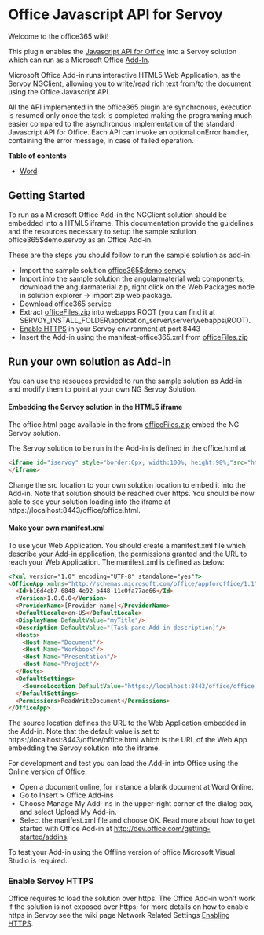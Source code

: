 # Office Javascript API for Servoy

Welcome to the office365 wiki!

This plugin enables the [Javascript API for Office](https://dev.office.com/reference/add-ins/javascript-api-for-office) into a Servoy solution which can run as a Microsoft Office [Add-In](https://dev.office.com/docs/add-ins/overview/office-add-ins).

Microsoft Office Add-in runs interactive HTML5 Web Application, as the Servoy NGClient, allowing you to write/read rich text from/to the document using the Office Javascript API.

All the API implemented in the office365 plugin are synchronous, execution is resumed only once the task is completed making the programming much easier compared to the asynchronous implementation of the standard Javascript API for Office. Each API can invoke an optional onError handler, containing the error message, in case of failed operation.

**Table of contents**

* [Word](word.md)

## Getting Started

To run as a Microsoft Office Add-in the NGClient solution should be embedded into a HTML5 iframe. This documentation provide the guidelines and the resources necessary to setup the sample solution office365$demo.servoy as an Office Add-in.

These are the steps you should follow to run the sample solution as add-in.

* Import the sample solution [office365$demo.servoy](https://github.com/Servoy/office365/releases/download/v1.0.0-b1/office365.demo.servoy)
* Import into the sample solution the [angularmaterial](https://github.com/Servoy/angularmaterial) web components; download the angularmaterial.zip, right click on the Web Packages node in solution explorer -> import zip web package.
* Download office365 service
* Extract [officeFiles.zip](https://github.com/Servoy/office365/releases/download/v1.0.0-b1/officeFiles.zip) into webapps ROOT (you can find it at SERVOY\_INSTALL\_FOLDER\application\_server\server\webapps\ROOT).
* [Enable HTTPS](https://wiki.servoy.com/display/DOCS/Enabling+HTTPS) in your Servoy environment at port 8443
* Insert the Add-in using the manifest-office365.xml from [officeFiles.zip](https://github.com/Servoy/office365/releases/download/v1.0.0-b1/officeFiles.zip)

## Run your own solution as Add-in

You can use the resouces provided to run the sample solution as Add-in and modify them to point at your own NG Servoy Solution.

#### Embedding the Servoy solution in the HTML5 iframe

The office.html page available in the from [officeFiles.zip](https://github.com/Servoy/office365/releases/download/v1.0.0-b1/officeFiles.zip) embed the NG Servoy solution.

The Servoy solution to be run in the Add-in is defined in the office.html at

```html
<iframe id="iservoy" style="border:0px; width:100%; height:98%;"src="https://localhost:8443/solutions/office365$demo/index.html">
</iframe>
```

Change the src location to your own solution location to embed it into the Add-in. Note that solution should be reached over https. You should be now able to see your solution loading into the iframe at https://localhost:8443/office/office.html.

#### Make your own manifest.xml

To use your Web Application. You should create a manifest.xml file which describe your Add-in application, the permissions granted and the URL to reach your Web Application. The manifest.xml is defined as below:

```html
<?xml version="1.0" encoding="UTF-8" standalone="yes"?>
<OfficeApp xmlns="http://schemas.microsoft.com/office/appforoffice/1.1" xmlns:xsi="http://www.w3.org/2001/XMLSchema-instance" xsi:type="TaskPaneApp">
  <Id>b16d4eb7-6848-4e92-b448-11c0fa77ad66</Id>
  <Version>1.0.0.0</Version>
  <ProviderName>[Provider name]</ProviderName>
  <DefaultLocale>en-US</DefaultLocale>
  <DisplayName DefaultValue="myTitle"/>
  <Description DefaultValue="[Task pane Add-in description]"/>
  <Hosts>
    <Host Name="Document"/>
    <Host Name="Workbook"/>
    <Host Name="Presentation"/>
    <Host Name="Project"/>
  </Hosts>
  <DefaultSettings>
    <SourceLocation DefaultValue="https://localhost:8443/office/office.html"/>
  </DefaultSettings>
  <Permissions>ReadWriteDocument</Permissions>
</OfficeApp>
```

The source location defines the URL to the Web Application embedded in the Add-in. Note that the default value is set to https://localhost:8443/office/office.html which is the URL of the Web App embedding the Servoy solution into the iframe.

For development and test you can load the Add-in into Office using the Online version of Office.

* Open a document online, for instance a blank document at Word Online.
* Go to Insert > Office Add-ins
* Choose Manage My Add-ins in the upper-right corner of the dialog box, and select Upload My Add-in.
* Select the manifest.xml file and choose OK. Read more about how to get started with Office Add-in at http://dev.office.com/getting-started/addins.

To test your Add-in using the Offline version of office Microsoft Visual Studio is required.

### Enable Servoy HTTPS

Office requires to load the solution over https. The Office Add-in won't work if the solution is not exposed over https; for more details on how to enable https in Servoy see the wiki page Network Related Settings [Enabling HTTPS](https://wiki.servoy.com/display/DOCS/Enabling+HTTPS).
